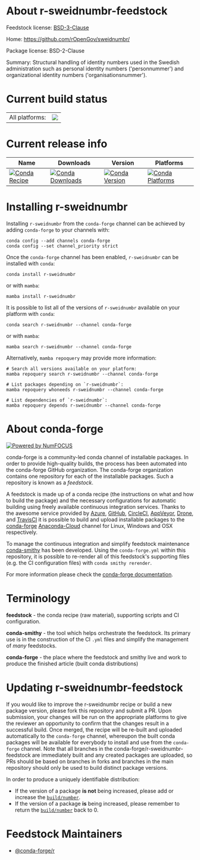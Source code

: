 About r-sweidnumbr-feedstock
============================

Feedstock license: [BSD-3-Clause](https://github.com/conda-forge/r-sweidnumbr-feedstock/blob/main/LICENSE.txt)

Home: https://github.com/rOpenGov/sweidnumbr/

Package license: BSD-2-Clause

Summary: Structural handling of identity numbers used in the Swedish administration such as personal identity numbers ('personnummer') and organizational identity numbers ('organisationsnummer').

Current build status
====================


<table><tr><td>All platforms:</td>
    <td>
      <a href="https://dev.azure.com/conda-forge/feedstock-builds/_build/latest?definitionId=1704&branchName=main">
        <img src="https://dev.azure.com/conda-forge/feedstock-builds/_apis/build/status/r-sweidnumbr-feedstock?branchName=main">
      </a>
    </td>
  </tr>
</table>

Current release info
====================

| Name | Downloads | Version | Platforms |
| --- | --- | --- | --- |
| [![Conda Recipe](https://img.shields.io/badge/recipe-r--sweidnumbr-green.svg)](https://anaconda.org/conda-forge/r-sweidnumbr) | [![Conda Downloads](https://img.shields.io/conda/dn/conda-forge/r-sweidnumbr.svg)](https://anaconda.org/conda-forge/r-sweidnumbr) | [![Conda Version](https://img.shields.io/conda/vn/conda-forge/r-sweidnumbr.svg)](https://anaconda.org/conda-forge/r-sweidnumbr) | [![Conda Platforms](https://img.shields.io/conda/pn/conda-forge/r-sweidnumbr.svg)](https://anaconda.org/conda-forge/r-sweidnumbr) |

Installing r-sweidnumbr
=======================

Installing `r-sweidnumbr` from the `conda-forge` channel can be achieved by adding `conda-forge` to your channels with:

```
conda config --add channels conda-forge
conda config --set channel_priority strict
```

Once the `conda-forge` channel has been enabled, `r-sweidnumbr` can be installed with `conda`:

```
conda install r-sweidnumbr
```

or with `mamba`:

```
mamba install r-sweidnumbr
```

It is possible to list all of the versions of `r-sweidnumbr` available on your platform with `conda`:

```
conda search r-sweidnumbr --channel conda-forge
```

or with `mamba`:

```
mamba search r-sweidnumbr --channel conda-forge
```

Alternatively, `mamba repoquery` may provide more information:

```
# Search all versions available on your platform:
mamba repoquery search r-sweidnumbr --channel conda-forge

# List packages depending on `r-sweidnumbr`:
mamba repoquery whoneeds r-sweidnumbr --channel conda-forge

# List dependencies of `r-sweidnumbr`:
mamba repoquery depends r-sweidnumbr --channel conda-forge
```


About conda-forge
=================

[![Powered by
NumFOCUS](https://img.shields.io/badge/powered%20by-NumFOCUS-orange.svg?style=flat&colorA=E1523D&colorB=007D8A)](https://numfocus.org)

conda-forge is a community-led conda channel of installable packages.
In order to provide high-quality builds, the process has been automated into the
conda-forge GitHub organization. The conda-forge organization contains one repository
for each of the installable packages. Such a repository is known as a *feedstock*.

A feedstock is made up of a conda recipe (the instructions on what and how to build
the package) and the necessary configurations for automatic building using freely
available continuous integration services. Thanks to the awesome service provided by
[Azure](https://azure.microsoft.com/en-us/services/devops/), [GitHub](https://github.com/),
[CircleCI](https://circleci.com/), [AppVeyor](https://www.appveyor.com/),
[Drone](https://cloud.drone.io/welcome), and [TravisCI](https://travis-ci.com/)
it is possible to build and upload installable packages to the
[conda-forge](https://anaconda.org/conda-forge) [Anaconda-Cloud](https://anaconda.org/)
channel for Linux, Windows and OSX respectively.

To manage the continuous integration and simplify feedstock maintenance
[conda-smithy](https://github.com/conda-forge/conda-smithy) has been developed.
Using the ``conda-forge.yml`` within this repository, it is possible to re-render all of
this feedstock's supporting files (e.g. the CI configuration files) with ``conda smithy rerender``.

For more information please check the [conda-forge documentation](https://conda-forge.org/docs/).

Terminology
===========

**feedstock** - the conda recipe (raw material), supporting scripts and CI configuration.

**conda-smithy** - the tool which helps orchestrate the feedstock.
                   Its primary use is in the construction of the CI ``.yml`` files
                   and simplify the management of *many* feedstocks.

**conda-forge** - the place where the feedstock and smithy live and work to
                  produce the finished article (built conda distributions)


Updating r-sweidnumbr-feedstock
===============================

If you would like to improve the r-sweidnumbr recipe or build a new
package version, please fork this repository and submit a PR. Upon submission,
your changes will be run on the appropriate platforms to give the reviewer an
opportunity to confirm that the changes result in a successful build. Once
merged, the recipe will be re-built and uploaded automatically to the
`conda-forge` channel, whereupon the built conda packages will be available for
everybody to install and use from the `conda-forge` channel.
Note that all branches in the conda-forge/r-sweidnumbr-feedstock are
immediately built and any created packages are uploaded, so PRs should be based
on branches in forks and branches in the main repository should only be used to
build distinct package versions.

In order to produce a uniquely identifiable distribution:
 * If the version of a package **is not** being increased, please add or increase
   the [``build/number``](https://docs.conda.io/projects/conda-build/en/latest/resources/define-metadata.html#build-number-and-string).
 * If the version of a package **is** being increased, please remember to return
   the [``build/number``](https://docs.conda.io/projects/conda-build/en/latest/resources/define-metadata.html#build-number-and-string)
   back to 0.

Feedstock Maintainers
=====================

* [@conda-forge/r](https://github.com/conda-forge/r/)

